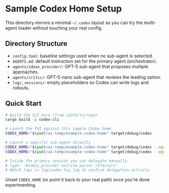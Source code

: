 # Sample Codex Home Setup

This directory mirrors a minimal `~/.codex` layout so you can try the multi-agent loader without touching your real config.

## Directory Structure

- `config.toml`: baseline settings used when no sub-agent is selected.
- `AGENTS.md`: default instruction set for the primary agent (orchestrator).
- `agents/ideas_provider/`: GPT-5 sub-agent that proposes multiple approaches.
- `agents/critic/`: GPT-5-nano sub-agent that reviews the leading option.
- `log/`, `sessions/`: empty placeholders so Codex can write logs and rollouts.

## Quick Start

```bash
# Build the CLI once (from /path/to/repo)
cargo build -p codex-cli

# Launch the TUI against this sample Codex home
CODEX_HOME="$(pwd)/ai-temp/example-codex-home" target/debug/codex

# Launch a specific sub-agent directly
CODEX_HOME="$(pwd)/ai-temp/example-codex-home" target/debug/codex --agent ideas_provider
CODEX_HOME="$(pwd)/ai-temp/example-codex-home" target/debug/codex --agent critic

# Inside the primary session you can delegate manually:
# type: '#ideas_provider outline parser refactors'
# Watch logs in log/codex-tui.log to confirm delegation activity.
```

Unset `CODEX_HOME` (or point it back to your real path) once you're done experimenting.
